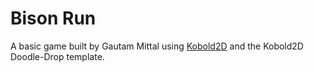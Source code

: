 Bison Run
=========

A basic game built by Gautam Mittal using <a href="http://wwww.kobold2d.com/">Kobold2D</a> and the Kobold2D Doodle-Drop template.
